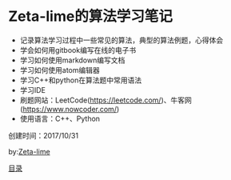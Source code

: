 # Zeta-lime的算法学习笔记

* 记录算法学习过程中一些常见的算法，典型的算法例题，心得体会
* 学会如何用gitbook编写在线的电子书
* 学习如何使用markdown编写文档
* 学习如何使用atom编辑器
* 学习C++和python在算法题中常用语法
* 学习IDE
* 刷题网站：LeetCode(<https://leetcode.com/>)、牛客网(<https://www.nowcoder.com/>)
* 使用语言：C++、Python

创建时间：2017/10/31

by:[Zeta-lime](https://github.com/Zeta-lime)

[目录](SUMMARY.md)
